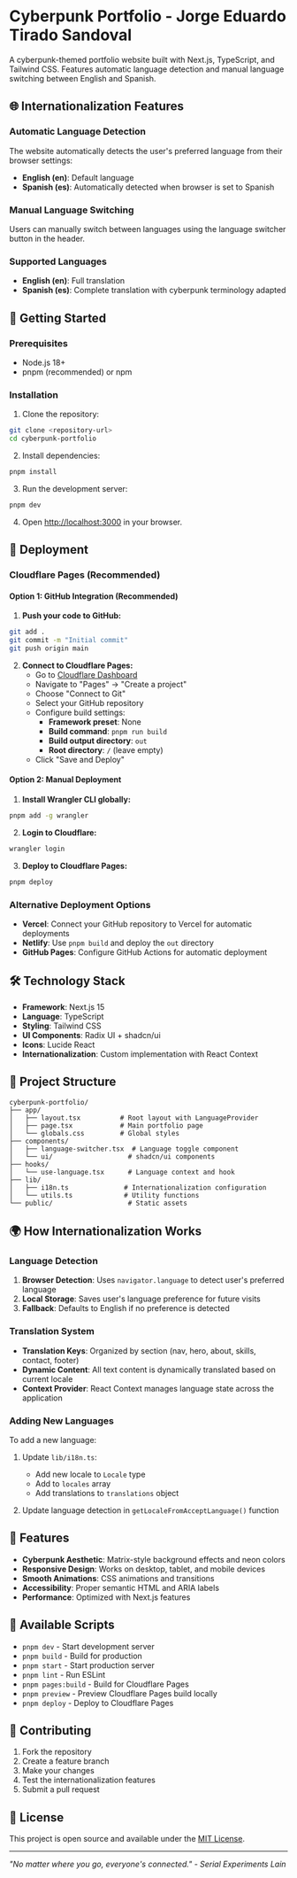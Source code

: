 # Cyberpunk Portfolio - Jorge Eduardo Tirado Sandoval

A cyberpunk-themed portfolio website built with Next.js, TypeScript, and Tailwind CSS. Features automatic language detection and manual language switching between English and Spanish.

## 🌐 Internationalization Features

### Automatic Language Detection
The website automatically detects the user's preferred language from their browser settings:
- **English (en)**: Default language
- **Spanish (es)**: Automatically detected when browser is set to Spanish

### Manual Language Switching
Users can manually switch between languages using the language switcher button in the header.

### Supported Languages
- **English (en)**: Full translation
- **Spanish (es)**: Complete translation with cyberpunk terminology adapted

## 🚀 Getting Started

### Prerequisites
- Node.js 18+ 
- pnpm (recommended) or npm

### Installation

1. Clone the repository:
```bash
git clone <repository-url>
cd cyberpunk-portfolio
```

2. Install dependencies:
```bash
pnpm install
```

3. Run the development server:
```bash
pnpm dev
```

4. Open [http://localhost:3000](http://localhost:3000) in your browser.

## 🚀 Deployment

### Cloudflare Pages (Recommended)

#### Option 1: GitHub Integration (Recommended)

1. **Push your code to GitHub:**
```bash
git add .
git commit -m "Initial commit"
git push origin main
```

2. **Connect to Cloudflare Pages:**
   - Go to [Cloudflare Dashboard](https://dash.cloudflare.com)
   - Navigate to "Pages" → "Create a project"
   - Choose "Connect to Git"
   - Select your GitHub repository
   - Configure build settings:
     - **Framework preset**: None
     - **Build command**: `pnpm run build`
     - **Build output directory**: `out`
     - **Root directory**: `/` (leave empty)
   - Click "Save and Deploy"

#### Option 2: Manual Deployment

1. **Install Wrangler CLI globally:**
```bash
pnpm add -g wrangler
```

2. **Login to Cloudflare:**
```bash
wrangler login
```

3. **Deploy to Cloudflare Pages:**
```bash
pnpm deploy
```

### Alternative Deployment Options

- **Vercel**: Connect your GitHub repository to Vercel for automatic deployments
- **Netlify**: Use `pnpm build` and deploy the `out` directory
- **GitHub Pages**: Configure GitHub Actions for automatic deployment

## 🛠️ Technology Stack

- **Framework**: Next.js 15
- **Language**: TypeScript
- **Styling**: Tailwind CSS
- **UI Components**: Radix UI + shadcn/ui
- **Icons**: Lucide React
- **Internationalization**: Custom implementation with React Context

## 📁 Project Structure

```
cyberpunk-portfolio/
├── app/
│   ├── layout.tsx          # Root layout with LanguageProvider
│   ├── page.tsx            # Main portfolio page
│   └── globals.css         # Global styles
├── components/
│   ├── language-switcher.tsx  # Language toggle component
│   └── ui/                   # shadcn/ui components
├── hooks/
│   └── use-language.tsx      # Language context and hook
├── lib/
│   ├── i18n.ts              # Internationalization configuration
│   └── utils.ts             # Utility functions
└── public/                   # Static assets
```

## 🌍 How Internationalization Works

### Language Detection
1. **Browser Detection**: Uses `navigator.language` to detect user's preferred language
2. **Local Storage**: Saves user's language preference for future visits
3. **Fallback**: Defaults to English if no preference is detected

### Translation System
- **Translation Keys**: Organized by section (nav, hero, about, skills, contact, footer)
- **Dynamic Content**: All text content is dynamically translated based on current locale
- **Context Provider**: React Context manages language state across the application

### Adding New Languages
To add a new language:

1. Update `lib/i18n.ts`:
   - Add new locale to `Locale` type
   - Add to `locales` array
   - Add translations to `translations` object

2. Update language detection in `getLocaleFromAcceptLanguage()` function

## 🎨 Features

- **Cyberpunk Aesthetic**: Matrix-style background effects and neon colors
- **Responsive Design**: Works on desktop, tablet, and mobile devices
- **Smooth Animations**: CSS animations and transitions
- **Accessibility**: Proper semantic HTML and ARIA labels
- **Performance**: Optimized with Next.js features

## 📝 Available Scripts

- `pnpm dev` - Start development server
- `pnpm build` - Build for production
- `pnpm start` - Start production server
- `pnpm lint` - Run ESLint
- `pnpm pages:build` - Build for Cloudflare Pages
- `pnpm preview` - Preview Cloudflare Pages build locally
- `pnpm deploy` - Deploy to Cloudflare Pages

## 🤝 Contributing

1. Fork the repository
2. Create a feature branch
3. Make your changes
4. Test the internationalization features
5. Submit a pull request

## 📄 License

This project is open source and available under the [MIT License](LICENSE).

---

*"No matter where you go, everyone's connected." - Serial Experiments Lain*
